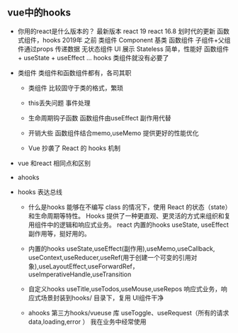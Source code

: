 ## vue中的hooks
- 你用的react是什么版本的？
   最新版本 react 19
   react 16.8 划时代的更新 函数式组件，hooks  2019年
   之前 类组件 Component 基类
   函数组件  子组件+父组件通过props 传递数据 无状态组件
   UI 展示 Stateless 简单，性能好
   函数组件+ useState + useEffect ... hooks 类组件就没有必要了

- 类组件
   类组件和函数组件都有，各司其职
   - 类组件 比较固守于类的格式，繁琐
   - this丢失问题  事件处理
   - 生命周期钩子函数 函数组件由useEffect 副作用代替
   - 开销大些 函数组件结合memo,useMemo 提供更好的性能优化

   - Vue 抄袭了 React 的 hooks 机制 

- vue 和react 相同点和区别
- ahooks

- hooks 表达总线
  - 什么是hooks
    能够在不编写 class 的情况下，使用 React 的状态（state）和生命周期等特性。
    Hooks 提供了一种更直观、更灵活的方式来组织和复用组件中的逻辑和响应式业务。
    react 内置的hooks useState, useEffect 副作用等，挺好用的。
    
  - 内置的hooks
      useState,useEffect(副作用),useMemo,useCallback,
      useContext,useReducer,useRef(用于创建一个可变的引用对象),useLayoutEffect,useForwardRef，useImperativeHandle,useTransition

  - 自定义hooks 
     useTitle,useTodos,useMouse,useRepos
     响应式业务，响应式场景封装到hooks/ 目录下，复用 UI组件干净
  - ahooks 第三方hooks/vueuse 库
     useToggle、useRequest（所有的请求 data,loading,error ） 我在业务中经常使用


